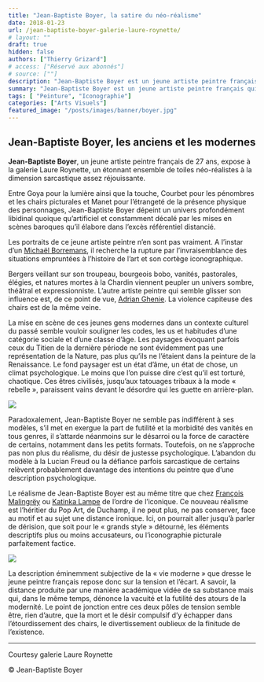 ```yaml
---
title: "Jean-Baptiste Boyer, la satire du néo-réalisme"
date: 2018-01-23
url: /jean-baptiste-boyer-galerie-laure-roynette/
# layout: ""
draft: true
hidden: false
authors: ["Thierry Grizard"]
# access: ["Réservé aux abonnés"]
# source: [""]
description: "Jean-Baptiste Boyer est un jeune artiste peintre français qui pratique une forme ironique de néo-réalisme, inspiré ouvertement de Manet ou Courbet"
summary: "Jean-Baptiste Boyer est un jeune artiste peintre français qui pratique une forme ironique de néo-réalisme, inspiré ouvertement de Manet ou Courbet"
tags: [ "Peinture", "Iconographie"]
categories: ["Arts Visuels"]
featured_image: "/posts/images/banner/boyer.jpg"
---
```

## Jean-Baptiste Boyer, les anciens et les modernes

**Jean-Baptiste Boyer**, un jeune artiste peintre français de 27 ans, expose à la galerie Laure Roynette, un étonnant ensemble de toiles néo-réalistes à la dimension sarcastique assez réjouissante.

Entre Goya pour la lumière ainsi que la touche, Courbet pour les pénombres et les chairs picturales et Manet pour l’étrangeté de la présence physique des personnages, Jean-Baptiste Boyer dépeint un univers profondément libidinal quoique qu’artificiel et constamment décalé par les mises en scènes baroques qu’il élabore dans l’excès référentiel distancié.

Les portraits de ce jeune artiste peintre n’en sont pas vraiment. A l’instar d’un [Michaël Borremans](/michael-borremans/), il recherche la rupture par l’invraisemblance des situations empruntées à l’histoire de l’art et son cortège iconographique.

Bergers veillant sur son troupeau, bourgeois bobo, vanités, pastorales, élégies, et natures mortes à la Chardin viennent peupler un univers sombre, théâtral et expressionniste. L’autre artiste peintre qui semble glisser son influence est, de ce point de vue, [Adrian Ghenie](/adrian-ghenie/). La violence capiteuse des chairs est de la même veine.

La mise en scène de ces jeunes gens modernes dans un contexte culturel du passé semble vouloir souligner les codes, les us et habitudes d’une catégorie sociale et d’une classe d’âge. Les paysages évoquant parfois ceux du Titien de la dernière période ne sont évidemment pas une représentation de la Nature, pas plus qu’ils ne l’étaient dans la peinture de la Renaissance. Le fond paysager est un état d’âme, un état de chose, un climat psychologique. Le moins que l’on puisse dire c’est qu’il est torturé, chaotique. Ces êtres civilisés, jusqu’aux tatouages tribaux à la mode « rebelle », paraissent vains devant le désordre qui les guette en arrière-plan.

![](/posts/images/boyer/jean-baptiste-boyerpaintingrealismn-o-r-alismeexhibitiongalerie-laure-roynetteparisfrance.013.jpg)

Paradoxalement, Jean-Baptiste Boyer ne semble pas indifférent à ses modèles, s’il met en exergue la part de futilité et la morbidité des vanités en tous genres, il s’attarde néanmoins sur le désarroi ou la force de caractère de certains, notamment dans les petits formats. Toutefois, on ne s’approche pas non plus du réalisme, du désir de justesse psychologique. L’abandon du modèle à la Lucian Freud ou la défiance parfois sarcastique de certains relèvent probablement davantage des intentions du peintre que d’une description psychologique.

Le réalisme de Jean-Baptiste Boyer est au même titre que chez [François Malingrëy](/francois-malingrey/) ou [Katinka Lampe](/katinka-lampe-art-paris-art-fair/) de l’ordre de l’iconique. Ce nouveau réalisme est l’héritier du Pop Art, de Duchamp, il ne peut plus, ne pas conserver, face au motif et au sujet une distance ironique. Ici, on pourrait aller jusqu’à parler de dérision, que soit pour le « grands style » détourné, les éléments descriptifs plus ou moins accusateurs, ou l’iconographie picturale parfaitement factice.

![](/posts/images/boyer/jean-baptiste-boyerpaintingrealismn-o-r-alismeexhibitiongalerie-laure-roynetteparisfrance.010.jpg)

La description éminemment subjective de la « vie moderne » que dresse le jeune peintre français repose donc sur la tension et l’écart. A savoir, la distance produite par une manière académique vidée de sa substance mais qui, dans le même temps, dénonce la vacuité et la futilité des atours de la modernité. Le point de jonction entre ces deux pôles de tension semble être, rien d’autre, que la mort et le désir compulsif d’y échapper dans l’étourdissement des chairs, le divertissement oublieux de la finitude de l’existence.

---


Courtesy galerie Laure Roynette

© Jean-Baptiste Boyer